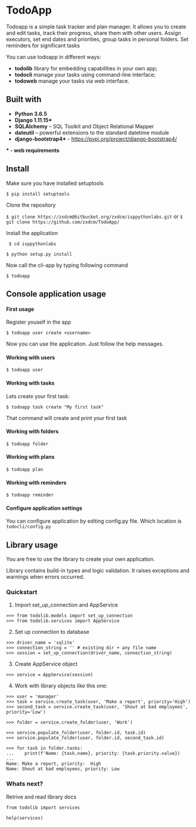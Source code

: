 # TodoApp

Todoapp is a simple task tracker and plan manager.
It allows you to create and edit tasks, track their progress, share them with other users.
Assign executors, set end dates and priorities, group tasks in personal folders. Set reminders for significant tasks

You can use todoapp in different ways:

- **todolib** library for embedding capabilities in your own app;
- **todocli** manage your tasks using command-line interface;
- **todoweb** manage your tasks via web interface.

## Built with 
- **Python 3.6.5**  
- **Django 1.11.15&ast;**
- **SQLAlchemy** – SQL Toolkit and Object Relational Mapper
- **dateutil** – powerful extensions to the standard datetime module
-  **django-bootstrap4&ast;** - https://pypi.org/project/django-bootstrap4/ 

**&ast; - web requirements**

## Install

Make sure you have installed setuptools

``$ pip install setuptools``

Clone the repository

``
$ git clone https://zxdcm@bitbucket.org/zxdcm/isppythonlabs.git
``
or 
``
$ git clone https://github.com/zxdcm/TodoApp/
``

Install the application

`` $ cd isppythonlabs``

``$ python setup.py install``

Now call the cli-app by typing following command

``$ todoapp``

## Console application usage

#### First usage

Register youself in the app

``$ todoapp user create <username> ``

Now you can use the application.
Just follow the help messages.


#### Working with users

`` $ todoapp user ``

#### Working with tasks

Lets create your first task:

``$ todoapp task create "My first task" ``

That command will create and print your first task

#### Working with folders

`` $ todoapp folder ``

#### Working with plans

`` $ todoapp plan ``

#### Working with reminders

`` $ todoapp reminder ``

#### Configure application settings

You can configure application by editing config.py file. Which location is ``todocli/config.py``

## Library usage


You are free to use the library to create your own application.

Library contains build-in types and logic validation.
It raises exceptions and warnings when errors occurred.


### Quickstart

1. Import set_up_connection and AppService

```
>>> from todolib.models import set_up_connection
>>> from todolib.services import AppService
```

2. Set up connection to database

```
>>> driver_name = 'sqlite'
>>> connection_string = '' # existing dir + any file name
>>> session = set_up_connection(driver_name, connection_string)
```

3. Create AppService object

```
>>> service = AppService(session)
```

4. Work with library objects like this one:

```
>>> user = 'manager'
>>> task = service.create_task(user, 'Make a report', priority='High')
>>> second_task = service.create_task(user, 'Shout at bad employees', priority='Low')

>>> folder = service.create_folder(user, 'Work')

>>> service.populate_folder(user, folder.id, task.id)
>>> service.populate_folder(user, folder.id, second_task.id)

>>> for task in folder.tasks:
...    print(f'Name: {task.name}, priority: {task.priority.value})
...
Name: Make a report, priority:  High
Name: Shout at bad employees, priority: Low

```

### Whats next?

Retrive and read library docs

``from todolib import services``

``help(services)``
